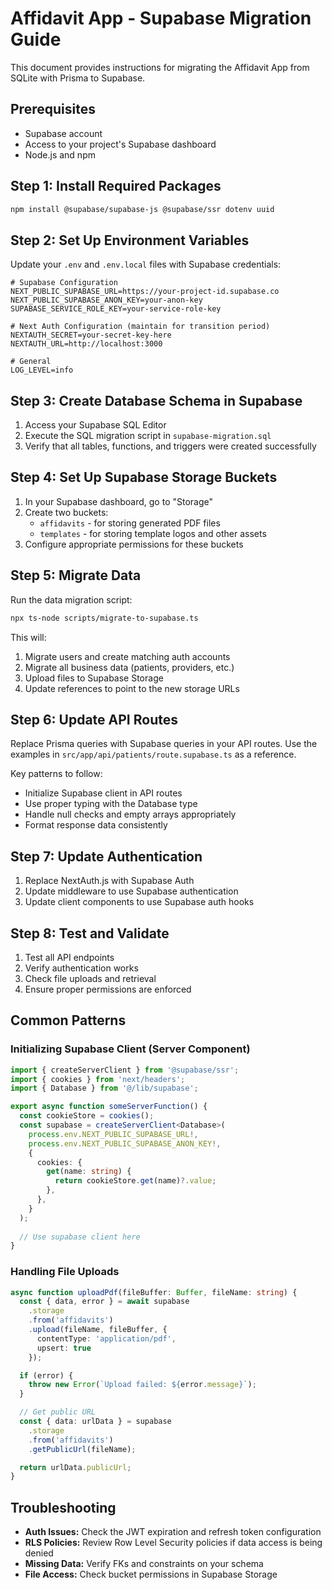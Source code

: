 # Affidavit App - Supabase Migration Guide

This document provides instructions for migrating the Affidavit App from SQLite with Prisma to Supabase.

## Prerequisites

- Supabase account
- Access to your project's Supabase dashboard
- Node.js and npm

## Step 1: Install Required Packages

```bash
npm install @supabase/supabase-js @supabase/ssr dotenv uuid
```

## Step 2: Set Up Environment Variables

Update your `.env` and `.env.local` files with Supabase credentials:

```
# Supabase Configuration
NEXT_PUBLIC_SUPABASE_URL=https://your-project-id.supabase.co
NEXT_PUBLIC_SUPABASE_ANON_KEY=your-anon-key
SUPABASE_SERVICE_ROLE_KEY=your-service-role-key

# Next Auth Configuration (maintain for transition period)
NEXTAUTH_SECRET=your-secret-key-here
NEXTAUTH_URL=http://localhost:3000

# General
LOG_LEVEL=info
```

## Step 3: Create Database Schema in Supabase

1. Access your Supabase SQL Editor
2. Execute the SQL migration script in `supabase-migration.sql`
3. Verify that all tables, functions, and triggers were created successfully

## Step 4: Set Up Supabase Storage Buckets

1. In your Supabase dashboard, go to "Storage"
2. Create two buckets:
   - `affidavits` - for storing generated PDF files
   - `templates` - for storing template logos and other assets
3. Configure appropriate permissions for these buckets

## Step 5: Migrate Data

Run the data migration script:

```bash
npx ts-node scripts/migrate-to-supabase.ts
```

This will:
1. Migrate users and create matching auth accounts
2. Migrate all business data (patients, providers, etc.)
3. Upload files to Supabase Storage
4. Update references to point to the new storage URLs

## Step 6: Update API Routes

Replace Prisma queries with Supabase queries in your API routes. Use the examples in `src/app/api/patients/route.supabase.ts` as a reference.

Key patterns to follow:
- Initialize Supabase client in API routes
- Use proper typing with the Database type
- Handle null checks and empty arrays appropriately
- Format response data consistently

## Step 7: Update Authentication

1. Replace NextAuth.js with Supabase Auth
2. Update middleware to use Supabase authentication
3. Update client components to use Supabase auth hooks

## Step 8: Test and Validate

1. Test all API endpoints
2. Verify authentication works
3. Check file uploads and retrieval
4. Ensure proper permissions are enforced

## Common Patterns

### Initializing Supabase Client (Server Component)

```typescript
import { createServerClient } from '@supabase/ssr';
import { cookies } from 'next/headers';
import { Database } from '@/lib/supabase';

export async function someServerFunction() {
  const cookieStore = cookies();
  const supabase = createServerClient<Database>(
    process.env.NEXT_PUBLIC_SUPABASE_URL!,
    process.env.NEXT_PUBLIC_SUPABASE_ANON_KEY!,
    {
      cookies: {
        get(name: string) {
          return cookieStore.get(name)?.value;
        },
      },
    }
  );
  
  // Use supabase client here
}
```

### Handling File Uploads

```typescript
async function uploadPdf(fileBuffer: Buffer, fileName: string) {
  const { data, error } = await supabase
    .storage
    .from('affidavits')
    .upload(fileName, fileBuffer, {
      contentType: 'application/pdf',
      upsert: true
    });

  if (error) {
    throw new Error(`Upload failed: ${error.message}`);
  }

  // Get public URL
  const { data: urlData } = supabase
    .storage
    .from('affidavits')
    .getPublicUrl(fileName);

  return urlData.publicUrl;
}
```

## Troubleshooting

- **Auth Issues:** Check the JWT expiration and refresh token configuration
- **RLS Policies:** Review Row Level Security policies if data access is being denied
- **Missing Data:** Verify FKs and constraints on your schema
- **File Access:** Check bucket permissions in Supabase Storage 